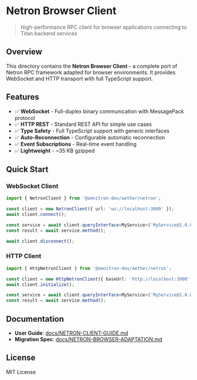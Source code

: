 # Netron Browser Client

> High-performance RPC client for browser applications connecting to Titan backend services

## Overview

This directory contains the **Netron Browser Client** - a complete port of Netron RPC framework adapted for browser environments. It provides WebSocket and HTTP transport with full TypeScript support.

## Features

- ✅ **WebSocket** - Full-duplex binary communication with MessagePack protocol
- ✅ **HTTP REST** - Standard REST API for simple use cases
- ✅ **Type Safety** - Full TypeScript support with generic interfaces
- ✅ **Auto-Reconnection** - Configurable automatic reconnection
- ✅ **Event Subscriptions** - Real-time event handling
- ✅ **Lightweight** - ~35 KB gzipped

## Quick Start

### WebSocket Client

```typescript
import { NetronClient } from '@omnitron-dev/aether/netron';

const client = new NetronClient({ url: 'ws://localhost:3000' });
await client.connect();

const service = await client.queryInterface<MyService>('MyService@1.0.0');
const result = await service.method();

await client.disconnect();
```

### HTTP Client

```typescript
import { HttpNetronClient } from '@omnitron-dev/aether/netron';

const client = new HttpNetronClient({ baseUrl: 'http://localhost:3000' });
await client.initialize();

const service = await client.queryInterface<MyService>('MyService@1.0.0');
const result = await service.method();
```

## Documentation

- **User Guide**: [docs/NETRON-CLIENT-GUIDE.md](../../docs/NETRON-CLIENT-GUIDE.md)
- **Migration Spec**: [docs/NETRON-BROWSER-ADAPTATION.md](../../docs/NETRON-BROWSER-ADAPTATION.md)

## License

MIT License
